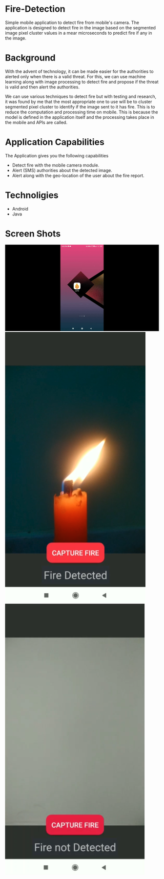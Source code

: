 # Fire-Detection
Simple mobile application to detect fire from mobile's camera. The application is designed to detect fire in the image based on the segmented image pixel cluster values in a mear microseconds to predict fire if any in the image.


# Background
With the advent of technology, it can be made easier for the authorities to alerted only when there is a valid threat. For this, we can use machine learning along with image processing to detect fire and propose if the threat is valid and then alert the authorities.

We can use various techniques to detect fire but with testing and research, it was found by me that the most appropriate one to use will be to cluster segmented pixel cluster to identify if the image sent to it has fire. This is to reduce the computation and processing time on mobile. This is because the model is defined in the application itself and the processing takes place in the mobile and APIs are called.


# Application Capabilities
The Application gives you the following capabilities
* Detect fire with the mobile camera module.
* Alert (SMS) authorities about the detected image.
* Alert along with the geo-location of the user about the fire report.


# Technoligies
* Android
* Java


# Screen Shots
![screenshot_0](https://github.com/AbdulMutakabbir/Fire-Detection/blob/master/assets/demo.gif)
![screenshot_1](https://github.com/AbdulMutakabbir/Fire-Detection/blob/master/assets/Screenshot_2.png)
![screenshot_2](https://github.com/AbdulMutakabbir/Fire-Detection/blob/master/assets/Screenshot_1.png)
